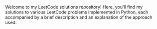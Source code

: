 Welcome to my LeetCode solutions repository! Here, you'll find my solutions to various LeetCode problems implemented in Python, each accompanied by a brief description and an explanation of the approach used.
